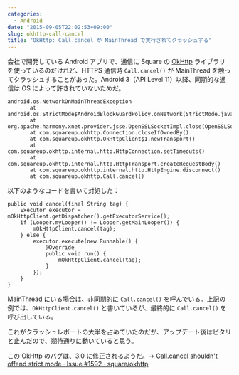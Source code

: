 ```yaml
---
categories:
  - Android
date: "2015-09-05T22:02:53+09:00"
slug: okhttp-call-cancel
title: "OkHttp: Call.cancel が MainThread で実行されてクラッシュする"
---
```


会社で開発している Android アプリで、通信に Square の [OkHttp](https://github.com/square/okhttp) ライブラリを使っているのだけれど、HTTPS 通信時 `Call.cancel()` が MainThread を触ってクラッシュすることがあった。Android 3（API Level 11）以降、同期的な通信は OS によって許されていないためだ。

    android.os.NetworkOnMainThreadException
           at android.os.StrictMode$AndroidBlockGuardPolicy.onNetwork(StrictMode.java:1126)
           at org.apache.harmony.xnet.provider.jsse.OpenSSLSocketImpl.close(OpenSSLSocketImpl.java:908)
           at com.squareup.okhttp.Connection.closeIfOwnedBy()
           at com.squareup.okhttp.OkHttpClient$1.newTransport()
           at com.squareup.okhttp.internal.http.HttpConnection.setTimeouts()
           at com.squareup.okhttp.internal.http.HttpTransport.createRequestBody()
           at com.squareup.okhttp.internal.http.HttpEngine.disconnect()
           at com.squareup.okhttp.Call.cancel()

以下のようなコードを書いて対処した：

    public void cancel(final String tag) {
        Executor executor = mOkHttpClient.getDispatcher().getExecutorService();
        if (Looper.myLooper() != Looper.getMainLooper()) {
            mOkHttpClient.cancel(tag);
        } else {
            executor.execute(new Runnable() {
                @Override
                public void run() {
                    mOkHttpClient.cancel(tag);
                }
            });
        }
    }

MainThread にいる場合は、非同期的に `Call.cancel()` を呼んでいる。上記の例では、`OkHttpClient.cancel()` と書いているが、最終的に `Call.cancel()` を呼び出している。

これがクラッシュレポートの大半を占めていたのだが、アップデート後はピタリと止んだので、期待通りに動いていると思う。

この OkHttp のバグは、3.0 に修正されるようだ。→ [Call.cancel shouldn&#39;t offend strict mode · Issue #1592 · square/okhttp](https://github.com/square/okhttp/issues/1592)
